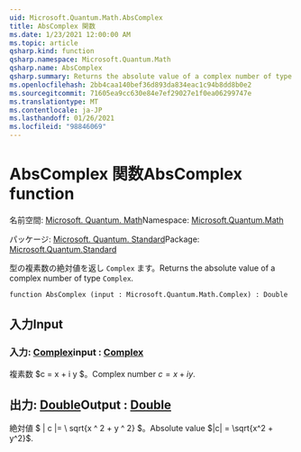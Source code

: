 ```yaml
---
uid: Microsoft.Quantum.Math.AbsComplex
title: AbsComplex 関数
ms.date: 1/23/2021 12:00:00 AM
ms.topic: article
qsharp.kind: function
qsharp.namespace: Microsoft.Quantum.Math
qsharp.name: AbsComplex
qsharp.summary: Returns the absolute value of a complex number of type `Complex`.
ms.openlocfilehash: 2bb4caa140bef36d893da834eac1c94b8dd8b0e2
ms.sourcegitcommit: 71605ea9cc630e84e7ef29027e1f0ea06299747e
ms.translationtype: MT
ms.contentlocale: ja-JP
ms.lasthandoff: 01/26/2021
ms.locfileid: "98846069"
---
```

# <a name="abscomplex-function"></a><span data-ttu-id="fd8ab-102">AbsComplex 関数</span><span class="sxs-lookup"><span data-stu-id="fd8ab-102">AbsComplex function</span></span>

<span data-ttu-id="fd8ab-103">名前空間: [Microsoft. Quantum. Math](xref:Microsoft.Quantum.Math)</span><span class="sxs-lookup"><span data-stu-id="fd8ab-103">Namespace: [Microsoft.Quantum.Math](xref:Microsoft.Quantum.Math)</span></span>

<span data-ttu-id="fd8ab-104">パッケージ: [Microsoft. Quantum. Standard](https://nuget.org/packages/Microsoft.Quantum.Standard)</span><span class="sxs-lookup"><span data-stu-id="fd8ab-104">Package: [Microsoft.Quantum.Standard](https://nuget.org/packages/Microsoft.Quantum.Standard)</span></span>


<span data-ttu-id="fd8ab-105">型の複素数の絶対値を返し `Complex` ます。</span><span class="sxs-lookup"><span data-stu-id="fd8ab-105">Returns the absolute value of a complex number of type `Complex`.</span></span>

```qsharp
function AbsComplex (input : Microsoft.Quantum.Math.Complex) : Double
```


## <a name="input"></a><span data-ttu-id="fd8ab-106">入力</span><span class="sxs-lookup"><span data-stu-id="fd8ab-106">Input</span></span>

### <a name="input--complex"></a><span data-ttu-id="fd8ab-107">入力: [Complex](xref:Microsoft.Quantum.Math.Complex)</span><span class="sxs-lookup"><span data-stu-id="fd8ab-107">input : [Complex](xref:Microsoft.Quantum.Math.Complex)</span></span>

<span data-ttu-id="fd8ab-108">複素数 $c = x + i y $。</span><span class="sxs-lookup"><span data-stu-id="fd8ab-108">Complex number $c = x + i y$.</span></span>



## <a name="output--double"></a><span data-ttu-id="fd8ab-109">出力: [Double](xref:microsoft.quantum.lang-ref.double)</span><span class="sxs-lookup"><span data-stu-id="fd8ab-109">Output : [Double](xref:microsoft.quantum.lang-ref.double)</span></span>

<span data-ttu-id="fd8ab-110">絶対値 $ | c |= \ sqrt{x ^ 2 + y ^ 2} $。</span><span class="sxs-lookup"><span data-stu-id="fd8ab-110">Absolute value $|c| = \sqrt{x^2 + y^2}$.</span></span>